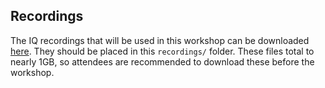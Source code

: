 ## Recordings

The IQ recordings that will be used in this workshop can be downloaded
[here](http://eala.destevez.net/~daniel/grcon2020-workshop/). They should be
placed in this `recordings/` folder. These files total to nearly
1GB, so attendees are recommended to download these before the workshop.

